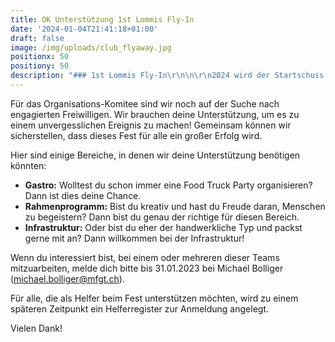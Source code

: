 ```yaml
---
title: OK Unterstützung 1st Lommis Fly-In
date: '2024-01-04T21:41:18+01:00'
draft: false
image: /img/uploads/club_flyaway.jpg
positionx: 50
positiony: 50
description: "### 1st Lommis Fly-In\r\n\n\r\n2024 wird der Startschuss zu einer schönen neuen Tradition, die eines regelmässig stattfindenden Fly-In in Lommis. Dieses Jahr wird somit die erste Ausgabe dieses Festes gefeiert, dem \"1st Lommis Fly-In\"!"
---
```

Für das Organisations-Komitee sind wir noch auf der Suche nach engagierten Freiwilligen. Wir brauchen deine Unterstützung, um es zu einem unvergesslichen Ereignis zu machen! Gemeinsam können wir sicherstellen, dass dieses Fest für alle ein großer Erfolg wird.

Hier sind einige Bereiche, in denen wir deine Unterstützung benötigen könnten:

* **Gastro:** Wolltest du schon immer eine Food Truck Party organisieren? Dann ist dies deine Chance.
* **Rahmenprogramm:** Bist du kreativ und hast du Freude daran, Menschen zu begeistern? Dann bist du genau der richtige für diesen Bereich.
* **Infrastruktur:** Oder bist du eher der handwerkliche Typ und packst gerne mit an? Dann willkommen bei der Infrastruktur!

Wenn du interessiert bist, bei einem oder mehreren dieser Teams mitzuarbeiten, melde dich bitte bis 31.01.2023 bei Michael Bolliger (michael.bolliger@mfgt.ch).

Für alle, die als Helfer beim Fest unterstützen möchten, wird zu einem späteren Zeitpunkt ein Helferregister zur Anmeldung angelegt.

Vielen Dank!
